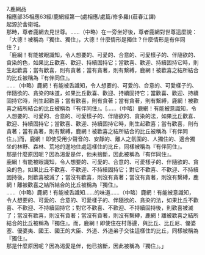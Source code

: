 7.鹿網品  
相應部35相應63經/鹿網經第一(處相應/處篇/修多羅)(莊春江譯)  
起源於舍衛城。  
那時，尊者鹿網去見世尊。……（中略）在一旁坐好後，尊者鹿網對世尊這麼說：  
「大德！被稱為『獨住、獨住』，大德！什麼情形是獨住？什麼情形是有伴同住？」  
「鹿網！有能被眼識知，令人想要的、可愛的、合意的、可愛樣子的、伴隨欲的、貪染的色，如果比丘歡喜、歡迎、持續固持它；當歡喜、歡迎、持續固持它時，則生起歡喜；當有歡喜，則有貪著；當有貪著，則有繫縛，鹿網！被歡喜之結所結合的比丘被稱為『有伴同住』。  
……（中略）鹿網！有能被舌識知，令人想要的、可愛的、合意的、可愛樣子的、伴隨欲的、貪染的味道，如果比丘歡喜、歡迎、持續固持它；當歡喜、歡迎、持續固持它時，則生起歡喜；當有歡喜，則有貪著；當有貪著，則有繫縛，鹿網！被歡喜之結所結合的比丘被稱為『有伴同住』。[……（中略）鹿網！有能被意識知，令人想要的、可愛的、合意的、可愛樣子的、伴隨欲的、貪染的法，如果比丘歡喜、歡迎、持續固持它；當歡喜、歡迎、持續固持它時，則生起歡喜；當有歡喜，則有貪著；當有貪著，則有繫縛，鹿網！被歡喜之結所結合的比丘被稱為『有伴同住』。]而，鹿網！即使受用少聲音的、安靜的、離人之氛圍的、人獨住的、適合獨坐的林野、森林、荒地的邊地住處這樣住的比丘，同樣被稱為『有伴同住』。  
那是什麼原因呢？因為渴愛是伴，他未捨斷，因此被稱為『有伴同住』。  
鹿網！有能被眼識知，令人想要的、可愛的、合意的、可愛樣子的、伴隨欲的、貪染的色，如果比丘不歡喜、不歡迎、不持續固持它；對它不歡喜、不歡迎、不持續固持後，則歡喜被滅了；當沒有歡喜，則沒有貪著；當沒有貪著，則沒有繫縛，鹿網！離被歡喜之結所結合的比丘被稱為『獨住』。  
……（中略）鹿網！有能被舌識知……的味道……（中略）鹿網！有能被意識知，令人想要的、可愛的、合意的、可愛樣子的、伴隨欲的、貪染的法，如果比丘不歡喜、不歡迎、不持續固持它；對它不歡喜、不歡迎、不持續固持後，則歡喜被滅了；當沒有歡喜，則沒有貪著；當沒有貪著，則沒有繫縛，鹿網！離被歡喜之結所結合的比丘被稱為『獨住』。而，鹿網！即使住在村落邊，與比丘、比丘尼、優婆塞、優婆夷、國王、國王的大臣、外道、外道弟子交往這樣住的比丘，同樣被稱為『獨住』。  
那是什麼原因呢？因為渴愛是伴，他已捨斷，因此被稱為『獨住』。」  
  
  
